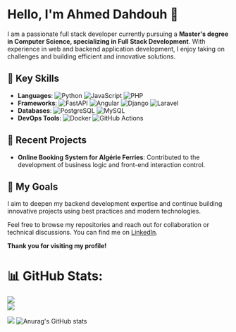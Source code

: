 # Hello, I'm Ahmed Dahdouh 👋

I am a passionate full stack developer currently pursuing a **Master's degree in Computer Science, specializing in Full Stack Development**. With experience in web and backend application development, I enjoy taking on challenges and building efficient and innovative solutions.

## 🌟 Key Skills
- **Languages**: 
  ![Python](https://img.shields.io/badge/python-3776AB?style=flat-square&logo=python&logoColor=white)
  ![JavaScript](https://img.shields.io/badge/javascript-F7DF1E?style=flat-square&logo=javascript&logoColor=black)
  ![PHP](https://img.shields.io/badge/PHP-777BB4?style=flat-square&logo=php&logoColor=white)
- **Frameworks**: 
  ![FastAPI](https://img.shields.io/badge/FastAPI-009688?style=flat-square&logo=fastapi&logoColor=white)
  ![Angular](https://img.shields.io/badge/Angular-DD0031?style=flat-square&logo=angular&logoColor=white)
  ![Django](https://img.shields.io/badge/Django-092E20?style=flat-square&logo=django&logoColor=white)
  ![Laravel](https://img.shields.io/badge/Laravel-EA4C89?style=flat-square&logo=laravel&logoColor=white)
- **Databases**: 
  ![PostgreSQL](https://img.shields.io/badge/PostgreSQL-336791?style=flat-square&logo=postgresql&logoColor=white)
  ![MySQL](https://img.shields.io/badge/MySQL-4479A1?style=flat-square&logo=mysql&logoColor=white)
- **DevOps Tools**: 
  ![Docker](https://img.shields.io/badge/Docker-2496ED?style=flat-square&logo=docker&logoColor=white)
  ![GitHub Actions](https://img.shields.io/badge/GitHub_Actions-2088FF?style=flat-square&logo=github-actions&logoColor=white)

## 🚀 Recent Projects
- **Online Booking System for Algérie Ferries**: Contributed to the development of business logic and front-end interaction control.

## 🎯 My Goals
I aim to deepen my backend development expertise and continue building innovative projects using best practices and modern technologies.

Feel free to browse my repositories and reach out for collaboration or technical discussions. You can find me on [LinkedIn](https://www.linkedin.com/in/ahmed-dahdouh/).

**Thank you for visiting my profile!**

# 📊 GitHub Stats:
![](https://github-readme-streak-stats.herokuapp.com/?user=ahmeddahdouh&theme=dark&hide_border=false)<br/>
![](https://github-readme-stats.vercel.app/api/top-langs/?username=ahmeddahdouh&theme=dark&hide_border=false&include_all_commits=false&count_private=false&layout=compact)

[![](https://visitcount.itsvg.in/api?id=ahmeddahdouh&icon=0&color=0)](https://visitcount.itsvg.in) 
![Anurag's GitHub stats](https://github-readme-stats.vercel.app/api?username=antocreadev&show_icons=true&theme=radical)


